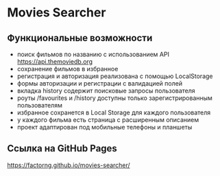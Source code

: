 # Movies Searcher

## Функциональные возможности

- поиск фильмов по названию с использованием API https://api.themoviedb.org
- сохранение фильмов в избранное
- регистрация и авторизация реализована с помощью LocalStorage
- формы авторизации и регистрации с валидацией полей
- вкладка history содержит поисковые запросы пользователя
- роуты /favourites и /history доступны только зарегистрированным пользователям
- избранное сохранется в Local Storage для каждого пользователя
- у каждого фильма есть страница с расширенным описанием
- проект адаптирован под мобильные телефоны и планшеты

## Ссылка на GitHub Pages

https://factorng.github.io/movies-searcher/
